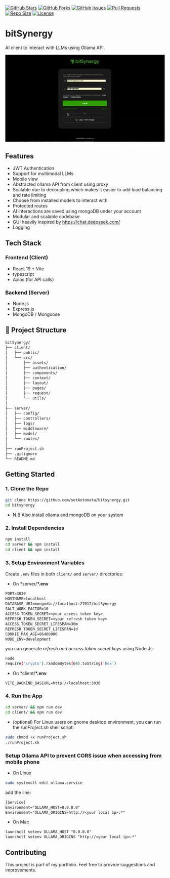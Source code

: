 [![GitHub Stars](https://img.shields.io/github/stars/setAutomata/bitsynergy.svg?style=flat&color=005888)](https://github.com/setAutomata/bitsynergy/stargazers)
[![GitHub Forks](https://img.shields.io/github/forks/setAutomata/bitsynergy.svg?style=flat&color=005e88)](https://github.com/setAutomata/bitsynergy/network)
[![GitHub Issues](https://img.shields.io/github/issues/setAutomata/bitsynergy.svg?style=flat&color=006d88)](https://github.com/setAutomata/bitsynergy/issues)
[![Pull Requests](https://img.shields.io/github/issues-pr/setAutomata/bitsynergy.svg?style=flat&color=008488)](https://github.com/setAutomata/bitsynergy/pulls)
[![Repo Size](https://img.shields.io/github/repo-size/setAutomata/bitsynergy.svg?style=flat&color=008879)](https://github.com/setAutomata/bitsynergy)
[![License](https://img.shields.io/github/license/setAutomata/bitsynergy.svg?style=flat&color=008863)](https://github.com/setAutomata/bitsynergy/blob/main/LICENSE)

# bitSynergy

AI client to interact with LLMs using Ollama API.

![bitSynergy preview](./preview.webp)

## Features

- JWT Authentication
- Support for multimodal LLMs
- Mobile view
- Abstracted ollama API from client using proxy
- Scalable due to decoupling which makes it easier to add load balancing and rate limiting
- Choose from installed models to interact with
- Protected routes
- AI interactions are saved using mongoDB under your account
- Modular and scalable codebase
- GUI heavily inspired by https://chat.deepseek.com/
- Logging

## Tech Stack

### Frontend (Client)

- React 19 + Vite
- typescript
- Axios (for API calls)

### Backend (Server)

- Node.js
- Express.js
- MongoDB / Mongoose

## 📁 Project Structure

```
bitSynergy/
├── client/
│	├── public/
│	└── src/
│		├── assets/
│		├── authentication/
│		├── components/
│		├── context/
│		├── layout/
│		├── pages/
│		├── request/
│		└── utils/
│
├── server/
│	├── config/
│	├── controllers/
│	├── logs/
│	├── middleware/
│	├── model/
│	└── routes/
│
├── runProject.sh
├── .gitignore
└── README.md
```

## Getting Started

### 1. Clone the Repo

```bash
git clone https://github.com/setAutomata/bitsynergy.git
cd bitsynergy
```

- N.B Also install ollama and mongoDB on your system

### 2. Install Dependencies

```bash
npm install
cd server && npm install
cd client && npm install
```

### 3. Setup Environment Variables

Create `.env` files in both `client/` and `server/` directories:

- On \*server/**\*.env**

```
PORT=3030
HOSTNAME=localhost
DATABASE_URI=mongodb://localhost:27017/bitSynergy
SALT_WORK_FACTOR=10
ACCESS_TOKEN_SECRET=<your access token key>
REFRESH_TOKEN_SECRET=<your refresh token key>
ACCESS_TOKEN_SECRET_LIFESPAN=30m
REFRESH_TOKEN_SECRET_LIFESPAN=1d
COOKIE_MAX_AGE=86400000
NODE_ENV=development
```

you can generate _refresh and access token secret keys_ using Node.Js:

```bash
node
require('crypto').randomBytes(64).toString('hex')
```

- On \*client/**\*.env**

```
VITE_BACKEND_BASEURL=http://localhost:3030
```

### 4. Run the App

```bash
cd server/ && npm run dev
cd client/ && npm run dev
```

- (optional) For Linux users on gnome desktop environment, you can run the _runProject.sh_ shell script:

```bash
sudo chmod +x runProject.sh
./runProject.sh
```

### Setup Ollama API to prevent CORS issue when accessing from mobile phone

- On Linux

```bash
sudo systemctl edit ollama.service

```

add the line:

```
[Service]
Environment="OLLAMA_HOST=0.0.0.0"
Environment="OLLAMA_ORIGINS=http://<your local ip>:*"
```

- On Mac

```
launchctl setenv OLLAMA_HOST "0.0.0.0"
launchctl setenv OLLAMA_ORIGINS "http://<your local ip>:*"
```

## Contributing

This project is part of my portfolio. Feel free to provide suggestions and improvements.
